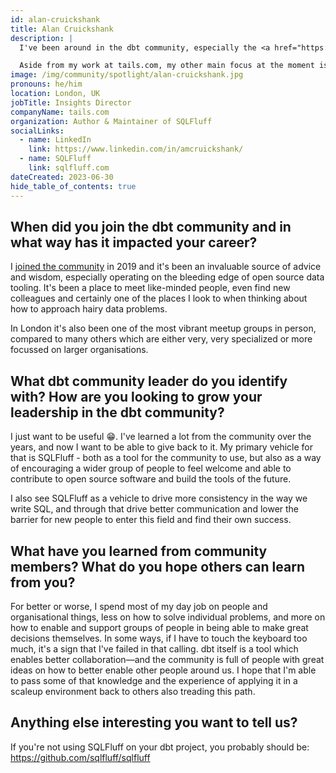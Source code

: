 ```yaml
---
id: alan-cruickshank
title: Alan Cruickshank
description: |
  I've been around in the dbt community, especially the <a href="https://www.meetup.com/london-dbt-meetup/" title="London dbt Meetup" rel="noopener noreferrer" target="_blank">London dbt Meetup</a>, since early 2019—around the time that we started using dbt at tails.com. My background is the startup/scaleup space and building data teams in a context where there is a lot of growth going on but there isn't a lot of money around to support that. That's a topic that I've written and spoken about on several occasions on podcasts, blogposts and even at Coalesce <a href="https://www.getdbt.com/coalesce-2020/presenting-sqlfluff/" title="2020" rel="noopener noreferrer" target="_blank">2020</a> and <a href="https://www.getdbt.com/coalesce-2021/this-is-just-the-beginning/" title="2021" rel="noopener noreferrer" target="_blank">2021</a>!

  Aside from my work at tails.com, my other main focus at the moment is <a href="https://sqlfluff.com/" title="SQLFluff" rel="noopener noreferrer" target="_blank">SQLFluff</a>, the open source SQL linter which I started developing as part of a hackday at tails.com in late 2019 and now is the most starred SQL linter on Github with almost 1M downloads a month.
image: /img/community/spotlight/alan-cruickshank.jpg
pronouns: he/him
location: London, UK
jobTitle: Insights Director
companyName: tails.com
organization: Author & Maintainer of SQLFluff
socialLinks:
  - name: LinkedIn
    link: https://www.linkedin.com/in/amcruickshank/
  - name: SQLFluff
    link: sqlfluff.com
dateCreated: 2023-06-30
hide_table_of_contents: true
---
```


## When did you join the dbt community and in what way has it impacted your career?

I [joined the community](https://www.getdbt.com/community/?utm_medium=internal&utm_source=docs&utm_campaign=q3-2024_dbt-spotlight_aw&utm_content=____&utm_term=all___) in 2019 and it's been an invaluable source of advice and wisdom, especially operating on the bleeding edge of open source data tooling. It's been a place to meet like-minded people, even find new colleagues and certainly one of the places I look to when thinking about how to approach hairy data problems.

In London it's also been one of the most vibrant meetup groups in person, compared to many others which are either very, very specialized or more focussed on larger organisations.

## What dbt community leader do you identify with? How are you looking to grow your leadership in the dbt community?

I just want to be useful 😁. I've learned a lot from the community over the years, and now I want to be able to give back to it. My primary vehicle for that is SQLFluff - both as a tool for the community to use, but also as a way of encouraging a wider group of people to feel welcome and able to contribute to open source software and build the tools of the future.

I also see SQLFluff as a vehicle to drive more consistency in the way we write SQL, and through that drive better communication and lower the barrier for new people to enter this field and find their own success.

## What have you learned from community members? What do you hope others can learn from you?

For better or worse, I spend most of my day job on people and organisational things, less on how to solve individual problems, and more on how to enable and support groups of people in being able to make great decisions themselves. In some ways, if I have to touch the keyboard too much, it's a sign that I've failed in that calling. dbt itself is a tool which enables better collaboration—and the community is full of people with great ideas on how to better enable other people around us. I hope that I'm able to pass some of that knowledge and the experience of applying it in a scaleup environment back to others also treading this path.

## Anything else interesting you want to tell us?

If you're not using SQLFluff on your dbt project, you probably should be: https://github.com/sqlfluff/sqlfluff
